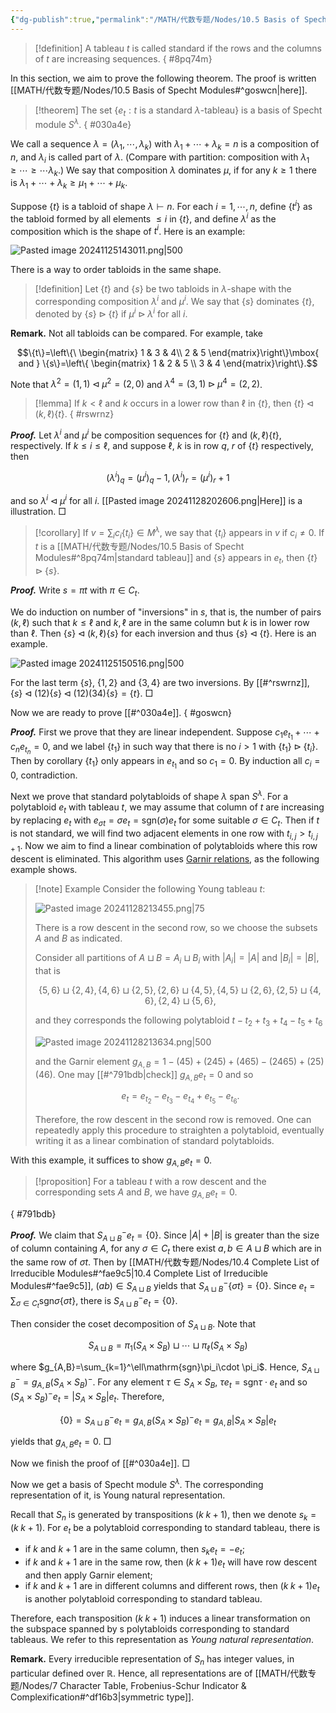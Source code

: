 ```yaml
---
{"dg-publish":true,"permalink":"/MATH/代数专题/Nodes/10.5 Basis of Specht Modules/","dgPassFrontmatter":true}
---
```



> [!definition]
> A tableau $t$ is called standard if the rows and the columns of $t$ are increasing sequences. 
{ #8pq74m}


In this section, we aim to prove the following theorem. The proof is written [[MATH/代数专题/Nodes/10.5 Basis of Specht Modules#^goswcn\|here]]. 

> [!theorem]
> The set $\{e_t:t\mbox{ is a standard }\lambda\mbox{-tableau}\}$ is a basis of Specht module $S^\lambda$. 
{ #030a4e}


We call a sequence $\lambda=(\lambda_1,\cdots,\lambda_k)$ with $\lambda_1+\cdots+\lambda_k=n$ is a composition of $n$, and $\lambda_i$ is called part of $\lambda$. (Compare with partition: composition with $\lambda_1\geqslant \cdots\geqslant\cdots\lambda_k$.) We say that composition $\lambda$ dominates $\mu$, if for any $k\geqslant 1$ there is $\lambda_1+\cdots+\lambda_k\geqslant \mu_1+\cdots+\mu_k$. 

Suppose $\{t\}$ is a tabloid of shape $\lambda\vdash n$. For each $i=1,\cdots,n$, define $\{t^i\}$ as the tabloid formed by all elements $\leqslant i$ in $\{t\}$, and define $\lambda^i$ as the composition which is the shape of $t^i$. Here is an example:

![Pasted image 20241125143011.png|500](/img/user/%E9%99%84%E4%BB%B6/Pasted%20image%2020241125143011.png)

There is a way to order tabloids in the same shape.

> [!definition]
> Let $\{t\}$ and $\{s\}$ be two tabloids in $\lambda$-shape with the corresponding composition $\lambda^i$ and $\mu^i$. We say that $\{s\}$ dominates $\{t\}$, denoted by $\{s\}\rhd\{t\}$ if $\mu^i\rhd \lambda^i$ for all $i$.

**Remark.** Not all tabloids can be compared. For example, take 

$$\{t\}=\left\{\
\begin{matrix} 1 & 3 & 4\\
2 & 5  \end{matrix}\right\}\mbox{ and }
\{s\}=\left\{
\begin{matrix} 1 & 2 & 5 \\
3 & 4  \end{matrix}\right\}.$$

Note that $\lambda^2=(1,1)\lhd \mu^2=(2,0)$ and $\lambda^4=(3,1)\rhd\mu^4=(2,2)$. 

> [!lemma]
> If $k<\ell$ and $k$ occurs in a lower row than $\ell$ in $\{t\}$, then $\{t\}\lhd(k,\ell)\{t\}$. 
{ #rswrnz}


**_Proof._**
Let $\lambda^i$ and $\mu^i$ be composition sequences for $\{t\}$ and $(k,\ell)\{t\}$, respectively. If $k\leqslant i\leqslant \ell$, and suppose $\ell$, $k$ is in row $q$, $r$ of $\{t\}$ respectively, then 

$$(\lambda^i)_q=(\mu^i)_q-1,(\lambda^i)_r=(\mu^i)_r+1$$

and so $\lambda^i\lhd \mu^i$ for all $i$. [[Pasted image 20241128202606.png|Here]] is a illustration.
□


> [!corollary]
> If $v=\sum_i c_i\{t_i\}\in M^\lambda$, we say that $\{t_i\}$ appears in $v$ if $c_i\neq 0$. If $t$ is a [[MATH/代数专题/Nodes/10.5 Basis of Specht Modules#^8pq74m\|standard tableau]] and $\{s\}$ appears in $e_t$, then $\{t\}\rhd \{s\}$. 

**_Proof._**
Write $s=\pi t$ with $\pi\in C_t$. 

We do induction on number of "inversions" in $s$, that is, the number of pairs $(k,\ell)$ such that $k\leqslant \ell$ and $k,\ell$ are in the same column but $k$ is in lower row than $\ell$. Then $\{s\}\lhd (k,\ell) \{s\}$ for each inversion and thus $\{s\}\lhd \{t\}$. Here is an example.

![Pasted image 20241125150516.png|500](/img/user/%E9%99%84%E4%BB%B6/Pasted%20image%2020241125150516.png)

For the last term $\{s\}$, $\{1,2\}$ and $\{3,4\}$ are two inversions. By [[#^rswrnz]], $\{s\}\lhd (12)\{s\}\lhd (12)(34)\{s\}=\{t\}$.
□


Now we are ready to prove [[#^030a4e]].
{ #goswcn}


**_Proof._**
First we prove that they are linear independent. Suppose $c_1e_{t_1}+\cdots+c_ne_{t_n}=0$, and we label $\{t_1\}$ in such way that there is no $i>1$ with $\{t_1\}\rhd \{t_i\}$. Then by corollary $\{t_1\}$ only appears in $e_{t_1}$ and so $c_1=0$. By induction all $c_i=0$, contradiction. 

Next we prove that standard polytabloids of shape $\lambda$ span $S^\lambda$. For a polytabloid $e_t$ with tableau $t$, we may assume that column of $t$ are increasing by replacing $e_t$ with $e_{\sigma t}=\sigma e_t=\mathrm{sgn}(\sigma)e_t$ for some suitable $\sigma\in C_t$. Then if $t$ is not standard, we will find two adjacent elements in one row with $t_{i,j}>t_{i,j+1}$. Now we aim to find a linear combination of polytabloids where this row descent is eliminated. This algorithm uses [Garnir relations](https://en.wikipedia.org/wiki/Garnir_relations), as the following example shows.

> [!note] Example
> Consider the following Young tableau $t$:
> 
> ![Pasted image 20241128213455.png|75](/img/user/%E9%99%84%E4%BB%B6/Pasted%20image%2020241128213455.png)
> 
> There is a row descent in the second row, so we choose the subsets $A$ and $B$ as indicated. 
> 
> Consider all partitions of $A\sqcup B=A_i\sqcup B_i$ with $|A_i|=|A|$ and $|B_i|=|B|$, that is
> 
> $$\{5,6\}\sqcup\{2,4\},\{4,6\}\sqcup\{2,5\},\{2,6\}\sqcup\{4,5\},\{4,5\}\sqcup\{2,6\},\{2,5\}\sqcup\{4,6\},\{2,4\}\sqcup\{5,6\},$$
> 
> and they corresponds the following polytabloid $t-t_2+t_3+t_4-t_5+t_6$
> 
> ![Pasted image 20241128213634.png|500](/img/user/%E9%99%84%E4%BB%B6/Pasted%20image%2020241128213634.png)
> 
> and the Garnir element $g_{A, B}=1-(45)+(245)+(465)-(2465)+(25)(46)$. One may [[#^791bdb|check]] $g_{A,B}e_t=0$ and so 
> 
> $$e_t=e_{t_2}-e_{t_3}-e_{t_4}+e_{t_5}-e_{t_6}.$$
> 
> Therefore, the row descent in the second row is removed. One can repeatedly apply this procedure to straighten a polytabloid, eventually writing it as a linear combination of standard polytabloids. 

With this example, it suffices to show $g_{A,B}e_t=0$. 

> [!proposition] 
> For a tableau $t$ with a row descent and the corresponding sets $A$ and $B$, we have $g_{A,B}e_t=0$. 
>
{ #791bdb}


**_Proof._**
We claim that $S^-_{A\sqcup B}e_t=\{0\}$. Since $|A|+|B|$ is greater than the size of column containing $A$, for any $\sigma\in C_t$ there exist $a,b\in A\sqcup B$ which are in the same row of $\sigma t$. Then by [[MATH/代数专题/Nodes/10.4 Complete List of Irreducible Modules#^fae9c5\|10.4 Complete List of Irreducible Modules#^fae9c5]], $(ab)\in S_{A\sqcup B}$ yields that $S^-_{A\sqcup B}\{\sigma t\}=\{0\}$. Since $e_t=\sum_{\sigma\in C_t}\mathrm{sgn}\sigma\{\sigma t\}$, there is $S^-_{A\sqcup B}e_t=\{0\}$.

Then consider the coset decomposition of $S_{A\sqcup B}$. Note that 

$$S_{A\sqcup B}=\pi_1(S_A\times S_B)\sqcup\cdots\sqcup \pi_\ell(S_A\times S_B)$$

where $g_{A,B}=\sum_{k=1}^\ell\mathrm{sgn}\pi_i\cdot \pi_i$. Hence, $S_{A\sqcup B}^-=g_{A,B}(S_A\times S_B)^-$. For any element $\tau\in S_A\times S_B$, $\tau e_t=\mathrm{sgn}\tau\cdot e_t$ and so $(S_A\times S_B)^- e_t=|S_A\times S_B|e_t$. Therefore, 

$$\{0\}=S^-_{A\sqcup B}e_t=g_{A,B}(S_A\times S_B)^- e_t=g_{A,B}|S_A\times S_B|e_t$$

yields that $g_{A,B}e_t=0$.
□

Now we finish the proof of [[#^030a4e]]. 
□ 


Now we get a basis of Specht module $S^\lambda$. The corresponding representation of it, is Young natural representation.

Recall that $S_n$ is generated by transpositions $(k\;k+1)$, then we denote $s_k=(k\; k+1)$. For $e_t$ be a polytabloid corresponding to standard tableau, there is
- if $k$ and $k+1$ are in the same column, then $s_ke_t=-e_t$;
- if $k$ and $k+1$ are in the same row, then $(k\;k+1)e_t$ will have row descent and then apply Garnir element;
- if $k$ and $k+1$ are in different columns and different rows, then $(k\; k+1)e_t$ is another polytabloid corresponding to standard tableau.

Therefore, each transposition $(k\;k+1)$ induces a linear transformation on the subspace spanned by s polytabloids corresponding to standard tableaus. We refer to this representation as *Young natural representation*.

**Remark.** Every irreducible representation of $S_n$ has integer values, in particular defined over $\mathbb{R}$. Hence, all representations are of [[MATH/代数专题/Nodes/7 Character Table, Frobenius-Schur Indicator & Complexification#^df16b3\|symmetric type]].